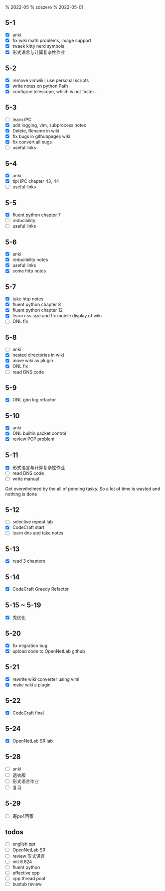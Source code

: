 % 2022-05
% zdszero
% 2022-05-01

## 5-1

- [x] anki
- [x] fix wiki math problems, image support
- [x] twaek kitty nerd symbols
- [x] 形式语言与计算复杂性作业

## 5-2

- [x] remove vimwiki, use personal scripts
- [x] write notes on python Path
- [x] configrue telescope, which is not faster...

## 5-3

- [ ] learn IPC
- [x] add logging, vim, subprocess notes
- [x] Delete, Rename in wiki
- [x] fix bugs in githubpages wiki
- [x] fix convert all bugs
- [ ] useful links

## 5-4

- [x] anki
- [x] tlpi IPC chapter 43, 44
- [ ] useful links

## 5-5

- [x] fluent python chapter 7
- [ ] reducibility
- [ ] useful links

## 5-6

- [x] anki
- [x] reducibility notes
- [x] useful links
- [x] some http notes

## 5-7

- [x] take http notes
- [x] fluent python chapter 8
- [x] fluent python chapter 12
- [x] learn css size and fix mobile display of wiki
- [ ] ONL fix

## 5-8

- [ ] anki
- [x] nested directories in wiki
- [x] move wiki as plugin
- [x] ONL fix
- [ ] read DNS code

## 5-9

- [x] ONL gbn log refactor

## 5-10

- [x] anki
- [x] ONL builtin packet control
- [x] review PCP problem

## 5-11

- [x] 形式语言与计算复杂性作业
- [ ] read DNS code
- [ ] write manual

Get overwhelmed by the all of pending tasks. So a lot of time is wasted and nothing is done

## 5-12

- [ ] selective repeat lab
- [x] CodeCraft start
- [ ] learn dns and take notes

## 5-13

- [x] read 3 chapters

## 5-14

- [x] CodeCraft Greedy Refactor

## 5-15 ~ 5-19

- [x] 秃优化

## 5-20

- [x] fix migration bug
- [x] upload code to OpenNetLab github

## 5-21

- [x] rewrite wiki converter using viml
- [x] make wiki a plugin

## 5-22

- [x] CodeCraft final

## 5-24

- [x] OpenNetLab SR lab

## 5-28

- [ ] anki
- [ ] 退衣服
- [ ] 形式语言作业
- [ ] 复习

## 5-29

- [ ] 寄ps4回家

## todos

- [ ] english ppt
- [ ] OpenNetLab SR
- [ ] review 形式语言
- [ ] mit 6.824
- [ ] fluent python
- [ ] effective cpp
- [ ] cpp thread pool
- [ ] bustub review
